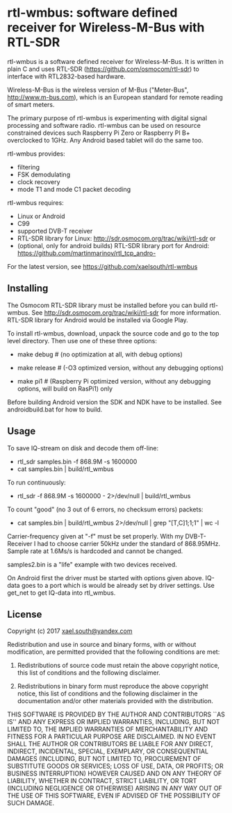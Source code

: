 # rtl-wmbus: software defined receiver for Wireless-M-Bus with RTL-SDR

rtl-wmbus is a software defined receiver for Wireless-M-Bus. It is written in plain C and uses RTL-SDR (https://github.com/osmocom/rtl-sdr) to interface with RTL2832-based hardware.

Wireless-M-Bus is the wireless version of M-Bus ("Meter-Bus", http://www.m-bus.com), which is an European standard for remote reading of smart meters.

The primary purpose of rtl-wmbus is experimenting with digital signal processing and software radio. rtl-wmbus can be used on resource constrained devices such Raspberry Pi Zero or Raspberry PI B+ overclocked to 1GHz. Any Android based tablet will do the same too.

rtl-wmbus provides:
 * filtering
 * FSK demodulating
 * clock recovery
 * mode T1 and mode C1 packet decoding

rtl-wmbus requires:
 * Linux or Android
 * C99
 * supported DVB-T receiver
 * RTL-SDR library for Linux: http://sdr.osmocom.org/trac/wiki/rtl-sdr or
 * (optional, only for android builds) RTL-SDR library port for Android: https://github.com/martinmarinov/rtl_tcp_andro-

For the latest version, see https://github.com/xaelsouth/rtl-wmbus


  Installing
  ----------

The Osmocom RTL-SDR library must be installed before you can build rtl-wmbus. See http://sdr.osmocom.org/trac/wiki/rtl-sdr for more
information. RTL-SDR library for Android would be installed via Google Play.

To install rtl-wmbus, download, unpack the source code and go to the top level directory. Then use one of these three options:

 * make debug # (no optimization at all, with debug options)

 * make release # (-O3 optimized version, without any debugging options)

 * make pi1 # (Raspberry Pi optimized version, without any debugging options, will build on RasPi1) only

Before building Android version the SDK and NDK have to be installed. See androidbuild.bat for how to build.

   Usage
   -----
 To save IQ-stream on disk and decode them off-line:

 * rtl_sdr samples.bin -f 868.9M -s 1600000
 * cat samples.bin | build/rtl_wmbus

 To run continuously:

 * rtl_sdr -f 868.9M -s 1600000 - 2>/dev/null | build/rtl_wmbus

 To count "good" (no 3 out of 6 errors, no checksum errors) packets:

 * cat samples.bin | build/rtl_wmbus 2>/dev/null | grep "[T,C]1;1;1" | wc -l

Carrier-frequency given at "-f" must be set properly. With my DVB-T-Receiver I had to choose carrier 50kHz under the standard of 868.95MHz. Sample rate at 1.6Ms/s is hardcoded and cannot be changed.

samples2.bin is a "life" example with two devices received.

On Android first the driver must be started with options given above. IQ-data goes to a port which is would be already set by driver settings. Use get_net to get IQ-data into rtl_wmbus.

  License
  -------

Copyright (c) 2017 <xael.south@yandex.com>

Redistribution and use in source and binary forms, with or without modification, are permitted provided that the following conditions
are met:

1. Redistributions of source code must retain the above copyright notice, this list of conditions and the following disclaimer.

2. Redistributions in binary form must reproduce the above copyright notice, this list of conditions and the following disclaimer in the documentation and/or other materials provided with the distribution.

THIS SOFTWARE IS PROVIDED BY THE AUTHOR AND CONTRIBUTORS ``AS IS'' AND
ANY EXPRESS OR IMPLIED WARRANTIES, INCLUDING, BUT NOT LIMITED TO, THE
IMPLIED WARRANTIES OF MERCHANTABILITY AND FITNESS FOR A PARTICULAR PURPOSE
ARE DISCLAIMED.  IN NO EVENT SHALL THE AUTHOR OR CONTRIBUTORS BE LIABLE
FOR ANY DIRECT, INDIRECT, INCIDENTAL, SPECIAL, EXEMPLARY, OR CONSEQUENTIAL
DAMAGES (INCLUDING, BUT NOT LIMITED TO, PROCUREMENT OF SUBSTITUTE GOODS
OR SERVICES; LOSS OF USE, DATA, OR PROFITS; OR BUSINESS INTERRUPTION)
HOWEVER CAUSED AND ON ANY THEORY OF LIABILITY, WHETHER IN CONTRACT, STRICT
LIABILITY, OR TORT (INCLUDING NEGLIGENCE OR OTHERWISE) ARISING IN ANY WAY
OUT OF THE USE OF THIS SOFTWARE, EVEN IF ADVISED OF THE POSSIBILITY OF
SUCH DAMAGE.
